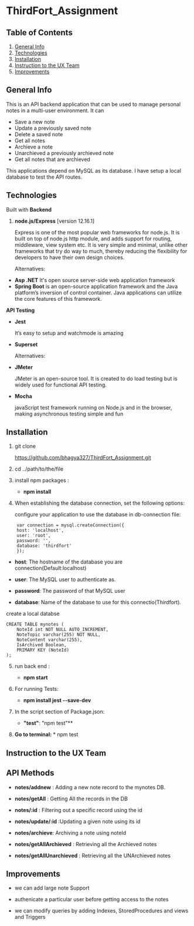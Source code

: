 # ThirdFort_Assignment

## Table of Contents
1. [General Info](#GeneralInfo)
2. [Technologies](#Technologies)
3. [Installation](#installation)
4. [Instruction to the UX Team](#UI/UX)
5. [Improvements](#Improvements)



## General Info
This is an API backend application that can be used to manage personal notes in a multi-user environment. It can

* Save a new note
* Update a previously saved note
* Delete a saved note
* Get all notes
* Archieve a note
* Unarchieved a previously archieved note
* Get all notes that are archieved

This applications depend on MySQL as its database. I have setup a local database to test the API routes.

## Technologies
Built with **Backend**
1.  **node.js/Express** [version 12.16.1]

    Express is one of the most popular web frameworks for node.js. It is built on top of node.js http module, and adds support for routing, middleware, view system etc. It is very simple and minimal, unlike other frameworks that try do way to much, thereby reducing the flexibility for developers to have their own design choices.

    Alternatives:
 * **Asp .NET**
    It's open source server-side web application framework
* **Spring Boot**
    is an open-source application framework and the Java platform’s inversion of control container. Java applications can utilize the core features of this framework.

**API Testing**
* **Jest** 
    
    It’s easy to setup and watchmode is amazing
* **Superset**

    Alternatives:

* **JMeter** 

    JMeter is an open-source tool. It is created to do load testing but is widely used for functional API testing.

* **Mocha**

    javaScript test framework running on Node.js and in the browser, making asynchronous testing simple and fun


## Installation ##

1. git clone 

    https://github.com/bhagya327/ThirdFort_Assignment.git

2. cd ../path/to/the/file

3. install npm packages : 
    * **npm install**
4. When establishing the database connection, set the           following   options:
    
    configure your application to use the database in db-connection file:


```
    var connection = mysql.createConnection({
    host: 'localhost',
    user: 'root',
    password: '',
    database: 'thirdfort'
    });

```
* **host**: The hostname of the database you are connection(Default:localhost)

* **user**: The MySQL user to authenticate as.

* **password**: The password of that MySQL user

* **database**: Name of the database to use for this connectio(Thirdfort).

  
create a local databse 


```
CREATE TABLE mynotes (
    NoteId int NOT NULL AUTO_INCREMENT,
    NoteTopic varchar(255) NOT NULL,
    NoteContent varchar(255),
    IsArchived Boolean,
    PRIMARY KEY (NoteId)
);

```


5. run back end : 
    * **npm start**

6. For running Tests: 
    * **npm install jest --save-dev**

7. In the script section of  Package.json:
    * **"test"**: "npm test"**

8. **Go to terminal:**    * npm test 


## Instruction to the UX Team
## API Methods ##

* **notes/addnew** : Adding a new note record to the mynotes DB.

* **notes/getAll** : Getting All the records in the DB

* **notes/:id** : Filtering out a specific record using the id

* **notes/update/:id** :Updating a given note using its id

* **notes/archieve**: Archiving a note using noteId

* **notes/getAllArchieved** : Retrieving all the Archieved notes

* **notes/getAllUnarchieved** : Retrieving all the UNArchieved  notes

## Improvements ##

* we can add large note Support

* authenicate a particular user before getting access to the notes
* we can modify queries by adding Indexes, StoredProcedures and views and Triggers 










